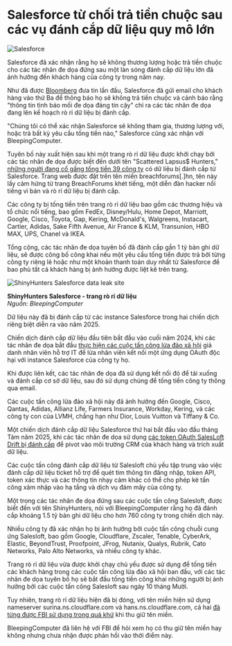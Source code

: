 # Salesforce từ chối trả tiền chuộc sau các vụ đánh cắp dữ liệu quy mô lớn

![Salesforce](https://www.bleepstatic.com/content/hl-images/2025/10/07/salesforce-red.jpg)

Salesforce đã xác nhận rằng họ sẽ không thương lượng hoặc trả tiền chuộc cho các tác nhân đe dọa đứng sau một làn sóng đánh cắp dữ liệu lớn đã ảnh hưởng đến khách hàng của công ty trong năm nay.

Như đã được [Bloomberg](https://www.bloomberg.com/news/articles/2025-10-07/salesforce-tells-clients-it-won-t-pay-hackers-for-data-extortion) đưa tin lần đầu, Salesforce đã gửi email cho khách hàng vào thứ Ba để thông báo họ sẽ không trả tiền chuộc và cảnh báo rằng "thông tin tình báo mối đe dọa đáng tin cậy" chỉ ra các tác nhân đe dọa đang lên kế hoạch rò rỉ dữ liệu bị đánh cắp.

"Chúng tôi có thể xác nhận Salesforce sẽ không tham gia, thương lượng với, hoặc trả bất kỳ yêu cầu tống tiền nào," Salesforce cũng xác nhận với BleepingComputer.

Tuyên bố này xuất hiện sau khi một trang rò rỉ dữ liệu được khởi chạy bởi các tác nhân đe dọa được biết đến dưới tên "Scattered Lapsus$ Hunters," [những người đang cố gắng tống tiền 39 công ty](https://www.bleepingcomputer.com/news/security/shinyhunters-starts-leaking-data-stolen-in-salesforce-attacks/) có dữ liệu bị đánh cắp từ Salesforce. Trang web được đặt trên tên miền breachforums[.\]hn, tên này lấy cảm hứng từ trang BreachForums khét tiếng, một diễn đàn hacker nổi tiếng vì bán và rò rỉ dữ liệu bị đánh cắp.

Các công ty bị tống tiền trên trang rò rỉ dữ liệu bao gồm các thương hiệu và tổ chức nổi tiếng, bao gồm FedEx, Disney/Hulu, Home Depot, Marriott, Google, Cisco, Toyota, Gap, Kering, McDonald's, Walgreens, Instacart, Cartier, Adidas, Sake Fifth Avenue, Air France & KLM, Transunion, HBO MAX, UPS, Chanel và IKEA.

Tổng cộng, các tác nhân đe dọa tuyên bố đã đánh cắp gần 1 tỷ bản ghi dữ liệu, sẽ được công bố công khai nếu một yêu cầu tống tiền được trả bởi từng công ty riêng lẻ hoặc như một khoản thanh toán duy nhất từ Salesforce để bao phủ tất cả khách hàng bị ảnh hưởng được liệt kê trên trang.

![ShinyHunters Salesforce data leak site](https://www.bleepstatic.com/images/news/u/1109292/2025/ShinyHunters_Salesforce_leaks.png)

**ShinyHunters Salesforce - trang rò rỉ dữ liệu**  
_Nguồn: BleepingComputer_

Dữ liệu này đã bị đánh cắp từ các instance Salesforce trong hai chiến dịch riêng biệt diễn ra vào năm 2025.

Chiến dịch đánh cắp dữ liệu đầu tiên bắt đầu vào cuối năm 2024, khi các tác nhân đe dọa bắt đầu [thực hiện các cuộc tấn công lừa đảo xã hội](https://www.bleepingcomputer.com/news/security/shinyhunters-behind-salesforce-data-theft-attacks-at-qantas-allianz-life-and-lvmh/) giả danh nhân viên hỗ trợ IT để lừa nhân viên kết nối một ứng dụng OAuth độc hại với instance Salesforce của công ty họ.

Khi được liên kết, các tác nhân đe dọa đã sử dụng kết nối đó để tải xuống và đánh cắp cơ sở dữ liệu, sau đó sử dụng chúng để tống tiền công ty thông qua email.

Các cuộc tấn công lừa đảo xã hội này đã ảnh hưởng đến Google, Cisco, Qantas, Adidas, Allianz Life, Farmers Insurance, Workday, Kering, và các công ty con của LVMH, chẳng hạn như Dior, Louis Vuitton và Tiffany & Co.

Một chiến dịch đánh cắp dữ liệu Salesforce thứ hai bắt đầu vào đầu tháng Tám năm 2025, khi các tác nhân đe dọa sử dụng [các token OAuth SalesLoft Drift bị đánh cắp](https://www.bleepingcomputer.com/news/security/salesloft-breached-to-steal-oauth-tokens-for-salesforce-data-theft-attacks/) để pivot vào môi trường CRM của khách hàng và trích xuất dữ liệu.

Các cuộc tấn công đánh cắp dữ liệu từ Salesloft chủ yếu tập trung vào việc đánh cắp dữ liệu ticket hỗ trợ để quét tìm thông tin đăng nhập, token API, token xác thực và các thông tin nhạy cảm khác có thể cho phép kẻ tấn công xâm nhập vào hạ tầng và dịch vụ đám mây của công ty.

Một trong các tác nhân đe dọa đứng sau các cuộc tấn công Salesloft, được biết đến với tên ShinyHunters, nói với BleepingComputer rằng họ đã đánh cắp khoảng 1.5 tỷ bản ghi dữ liệu cho hơn 760 công ty trong chiến dịch này.

Nhiều công ty đã xác nhận họ bị ảnh hưởng bởi cuộc tấn công chuỗi cung ứng Salesloft, bao gồm Google, Cloudflare, Zscaler, Tenable, CyberArk, Elastic, BeyondTrust, Proofpoint, JFrog, Nutanix, Qualys, Rubrik, Cato Networks, Palo Alto Networks, và nhiều công ty khác.

Trang rò rỉ dữ liệu vừa được khởi chạy chủ yếu được sử dụng để tống tiền các khách hàng trong các cuộc tấn công lừa đảo xã hội ban đầu, với các tác nhân đe dọa tuyên bố họ sẽ bắt đầu tống tiền công khai những người bị ảnh hưởng bởi các cuộc tấn công Salesloft sau ngày 10 tháng Mười.

Tuy nhiên, trang rò rỉ dữ liệu hiện đã bị đóng, với tên miền hiện sử dụng nameserver surina.ns.cloudflare.com và hans.ns.cloudflare.com, cả hai [đã từng được FBI sử dụng trong quá khứ](https://www.justice.gov/d9/2024-07/affidavit%5Ffor%5Ftwo%5Fdomains.pdf) khi thu giữ tên miền.

BleepingComputer đã liên hệ với FBI để hỏi xem họ có thu giữ tên miền hay không nhưng chưa nhận được phản hồi vào thời điểm này.